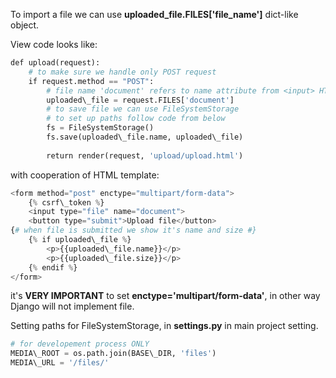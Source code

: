 


  
To import a file we can use **uploaded\_file.FILES['file\_name']** dict-like object.   
  
View code looks like:  
  

```python
def upload(request):  
    # to make sure we handle only POST request  
    if request.method == "POST":  
        # file name 'document' refers to name attribute from <input> HTML tag  
        uploaded\_file = request.FILES['document']  
        # to save file we can use FileSystemStorage  
        # to set up paths follow code from below  
        fs = FileSystemStorage()  
        fs.save(uploaded\_file.name, uploaded\_file)  
  
        return render(request, 'upload/upload.html')
```
  
  
with cooperation of HTML template:  
  

```python
<form method="post" enctype="multipart/form-data">  
    {% csrf\_token %}  
    <input type="file" name="document">  
    <button type="submit">Upload file</button>   
{# when file is submitted we show it's name and size #}  
    {% if uploaded\_file %}  
        <p>{{uploaded\_file.name}}</p>  
        <p>{{uploaded\_file.size}}</p>  
    {% endif %}  
</form>
```
  
  
it's **VERY IMPORTANT** to set **enctype='multipart/form-data'**, in other way Django will not implement file.  
  
Setting paths for FileSystemStorage, in **settings.py** in main project setting.  
  

```python
# for developement process ONLY  
MEDIA\_ROOT = os.path.join(BASE\_DIR, 'files')  
MEDIA\_URL = '/files/'
```
  
